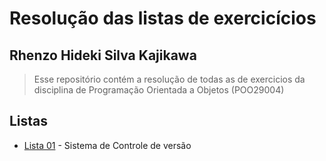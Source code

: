 # Resolução das listas de exercicícios
## Rhenzo Hideki Silva Kajikawa
> Esse repositório contém a resolução de todas as de exercicios da disciplina de Programação Orientada a Objetos (POO29004)

## Listas
- [Lista 01](2022-02-listas-de-exercicios-RhenzoHideki/lista-01) - Sistema de Controle de versão
